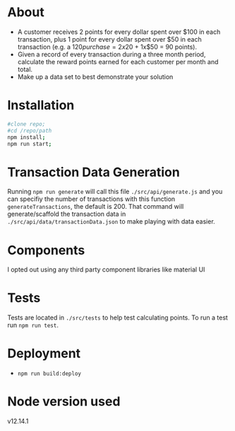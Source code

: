 # About
* A customer receives 2 points for every dollar spent over $100 in each transaction, plus 1 point for every dollar spent over $50 in each transaction (e.g. a $120 purchase = 2x$20 + 1x$50 = 90 points).
* Given a record of every transaction during a three month period, calculate the reward points earned for each customer per month and total.
* Make up a data set to best demonstrate your solution


# Installation

```bash
#clone repo;
#cd /repo/path
npm install;
npm run start;
```

# Transaction Data Generation

Running `npm run generate` will call this file `./src/api/generate.js` and you can specifiy the number of transactions with this function `generateTransactions`, the default is 200. That command will generate/scaffold the transaction data in `./src/api/data/transactionData.json` to make playing with data easier.

# Components

I opted out using any third party component libraries like material UI

# Tests

Tests are located in `./src/tests` to help test calculating points. To run a test run `npm run test`.

# Deployment

* `npm run build:deploy`

# Node version used

v12.14.1